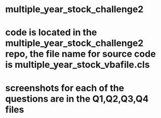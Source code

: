 # multiple_year_stock_challenge2
# code is located in the multiple_year_stock_challenge2 repo, the file name for source code is multiple_year_stock_vbafile.cls
# screenshots for each of the questions are in the Q1,Q2,Q3,Q4  files



